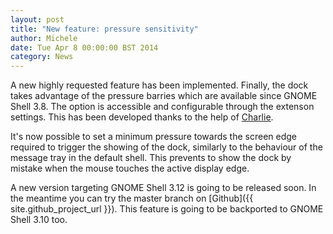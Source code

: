 ```yaml
---
layout: post
title: "New feature: pressure sensitivity"
author: Michele
date: Tue Apr 8 00:00:00 BST 2014
category: News
---
```


A new highly requested feature has been implemented. Finally, the dock takes advantage of the pressure barries which are available since GNOME Shell 3.8. The option is accessible and configurable through the extenson settings. This has been developed thanks to the help of [Charlie](https://github.com/passingthru67).

<!--more-->

It's now possible to set a minimum pressure towards the screen edge required to trigger the showing of the dock, similarly to the behaviour of the message tray in the default shell. This prevents to show the dock by mistake when the mouse touches the active display edge.

A new version targeting GNOME Shell 3.12 is going to be released soon. In the meantime you can try the master branch on [Github]({{ site.github_project_url }}). This feature is going to be backported to GNOME Shell 3.10 too.

